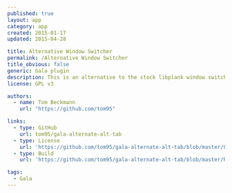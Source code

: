 ```yaml
---
published: true
layout: app
category: app
created: 2015-01-17
updated: 2015-04-28

title: Alternative Window Switcher
permalink: /Alternative Window Switcher
title_obvious: false
generic: Gala plugin
description: This is an alternative to the stock libplank window switcher.
license: GPL v3

authors:
  - name: Tom Beckmann
    url: "https://github.com/tom95"

links:
  - type: GitHub
    url: tom95/gala-alternate-alt-tab
  - type: License
    url: 'https://github.com/tom95/gala-alternate-alt-tab/blob/master/LICENSE'
  - type: Build
    url: 'https://github.com/tom95/gala-alternate-alt-tab/blob/master/README.md'

tags:
  - Gala
---
```

